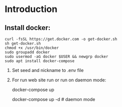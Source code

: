 # Introduction 

## Install docker:

    curl -fsSL https://get.docker.com -o get-docker.sh
    sh get-docker.sh
    chmod +x /usr/bin/docker
    sudo groupadd docker
    sudo usermod -aG docker $USER && newgrp docker
    sudo apt install docker-compose

1) Set seed and nickname to .env file

2) For run web site run or run on daemon mode:

    docker-compose up 

    docker-compose up -d # daemon mode
